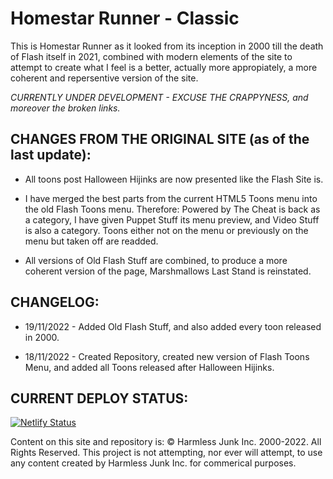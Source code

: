# Homestar Runner - Classic

This is Homestar Runner as it looked from its inception in 2000 till the death of Flash itself in 2021, combined with modern elements of the site to attempt to create what I feel is a better, actually more appropiately, a more coherent and repersentive version of the site.

*CURRENTLY UNDER DEVELOPMENT - EXCUSE THE CRAPPYNESS, and moreover the broken links.*

## CHANGES FROM THE ORIGINAL SITE (as of the last update):

* All toons post Halloween Hijinks are now presented like the Flash Site is.

* I have merged the best parts from the current HTML5 Toons menu into the old Flash Toons menu. Therefore: Powered by The Cheat is back as a category, I have given Puppet Stuff its menu preview, and Video Stuff is also a category. Toons either not on the menu or previously on the menu but taken off are readded.

* All versions of Old Flash Stuff are combined, to produce a more coherent version of the page, Marshmallows Last Stand is reinstated.

## CHANGELOG:

* 19/11/2022 - Added Old Flash Stuff, and also added every toon released in 2000.

* 18/11/2022 - Created Repository, created new version of Flash Toons Menu, and added all Toons released after Halloween Hijinks.

## CURRENT DEPLOY STATUS:

[![Netlify Status](https://api.netlify.com/api/v1/badges/4863723a-37c0-45b8-abb9-d9e7d847646d/deploy-status)](https://app.netlify.com/sites/classichomestarrunner/deploys)

Content on this site and repository is: &copy; Harmless Junk Inc. 2000-2022. All Rights Reserved. This project is not attempting, nor ever will attempt, to use any content created by Harmless Junk Inc. for commerical purposes.
